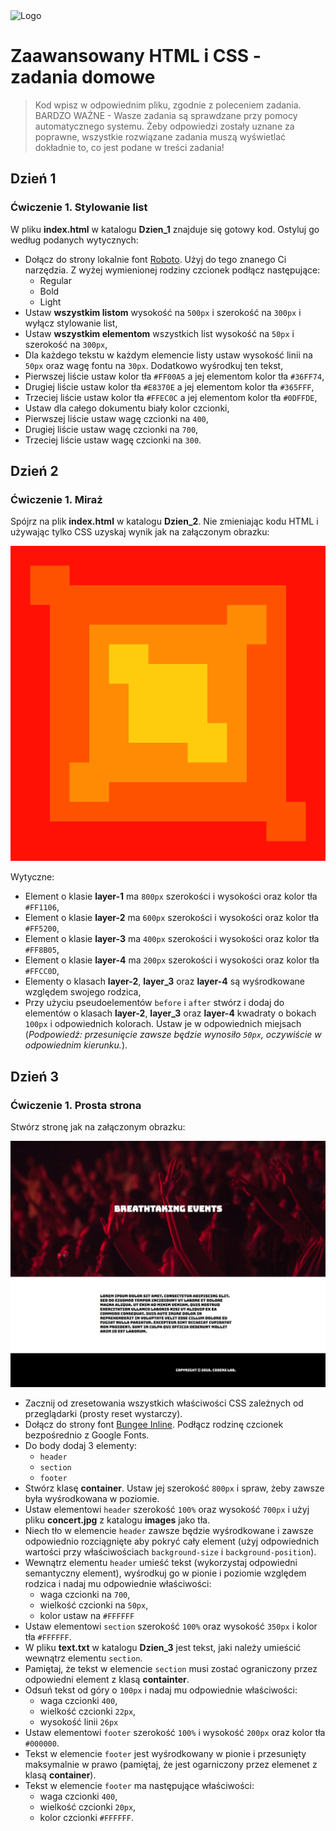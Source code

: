 <img alt="Logo" src="http://coderslab.pl/wp-content/themes/coderslab/svg/logo-coderslab.svg" width="400">

# Zaawansowany HTML i CSS - zadania domowe

> Kod wpisz w odpowiednim pliku, zgodnie z poleceniem zadania. BARDZO WAŻNE - Wasze zadania są sprawdzane przy pomocy automatycznego systemu. Żeby odpowiedzi zostały uznane za poprawne, wszystkie rozwiązane zadania muszą wyświetlać dokładnie to, co jest podane w treści zadania!

## Dzień 1

### Ćwiczenie 1. Stylowanie list

W pliku __index.html__ w katalogu __Dzien_1__ znajduje się gotowy kod. Ostyluj go według podanych wytycznych:

* Dołącz do strony lokalnie font [Roboto](https://fonts.google.com/specimen/Roboto). Użyj do tego znanego Ci narzędzia. Z wyżej wymienionej rodziny czcionek podłącz następujące:
    * Regular
    * Bold
    * Light
* Ustaw __wszystkim listom__ wysokość na ```500px``` i szerokość na ```300px``` i wyłącz stylowanie list,
* Ustaw __wszystkim elementom__ wszystkich list wysokość na ```50px``` i szerokość na ```300px```,
* Dla każdego tekstu w każdym elemencie listy ustaw wysokość linii na ```50px``` oraz wagę fontu na ```30px```. Dodatkowo wyśrodkuj ten tekst,
* Pierwszej liście ustaw kolor tła ```#FF00A5``` a jej elementom kolor tła ```#36FF74```,
* Drugiej liście ustaw kolor tła ```#E8370E``` a jej elementom kolor tła ```#365FFF```,
* Trzeciej liście ustaw kolor tła ```#FFEC0C``` a jej elementom kolor tła ```#0DFFDE```,
* Ustaw dla całego dokumentu biały kolor czcionki,
* Pierwszej liście ustaw wagę czcionki na ```400```,
* Drugiej liście ustaw wagę czcionki na ```700```,
* Trzeciej liście ustaw wagę czcionki na ```300```.

## Dzień 2

### Ćwiczenie 1. Miraż

Spójrz na plik __index.html__ w katalogu __Dzien_2__. Nie zmieniając kodu HTML i używając tylko CSS uzyskaj wynik jak na załączonym obrazku:

![Mirage](Dzien_2/images/mirage.png)

Wytyczne:
* Element o klasie __layer-1__ ma ```800px``` szerokości i wysokości oraz kolor tła ```#FF1106```,
* Element o klasie __layer-2__ ma ```600px``` szerokości i wysokości oraz kolor tła ```#FF5200```,
* Element o klasie __layer-3__ ma ```400px``` szerokości i wysokości oraz kolor tła ```#FF8B05```,
* Element o klasie __layer-4__ ma ```200px``` szerokości i wysokości oraz kolor tła ```#FFCC0D```,
* Elementy o klasach __layer-2__, __layer_3__ oraz __layer-4__ są wyśrodkowane względem swojego rodzica,
* Przy użyciu pseudoelementów ```before``` i ```after``` stwórz i dodaj do elementów o klasach
 __layer-2__, __layer_3__ oraz __layer-4__ kwadraty o bokach ```100px``` i odpowiednich kolorach. Ustaw je w odpowiednich miejsach (_Podpowiedź: przesunięcie zawsze będzie wynosiło ```50px```, oczywiście w odpowiednim kierunku._).


## Dzień 3

### Ćwiczenie 1. Prosta strona

Stwórz stronę jak na załączonym obrazku:

![Website](Dzien_3/images/site.jpg)

* Zacznij od zresetowania wszystkich właściwości CSS zależnych od przeglądarki (prosty reset wystarczy).
* Dołącz do strony font [Bungee Inline](https://fonts.google.com/specimen/Bungee+Inline). Podłącz rodzinę czcionek bezpośrednio z Google Fonts.
* Do body dodaj 3 elementy:
    * ```header```
    * ```section```
    * ```footer```
* Stwórz klasę __container__. Ustaw jej szerokość ```800px``` i spraw, żeby zawsze była wyśrodkowana w poziomie.
* Ustaw elementowi ```header``` szerokość ```100%``` oraz wysokość ```700px``` i użyj pliku __concert.jpg__ z katalogu __images__ jako tła.
* Niech tło w elemencie ```header``` zawsze będzie wyśrodkowane i zawsze odpowiednio rozciągnięte aby pokryć cały element (użyj odpowiednich wartości przy właściwościach ```background-size``` i ```background-position```).
* Wewnątrz elementu ```header``` umieść tekst (wykorzystaj odpowiedni semantyczny element), wyśrodkuj go w pionie i poziomie względem rodzica i nadaj mu odpowiednie właściwości:
    * waga czcionki na ```700```,
    * wielkość czcionki na ```50px```,
    * kolor ustaw na ```#FFFFFF```
* Ustaw elementowi ```section``` szerokość ```100%``` oraz wysokość ```350px``` i kolor tła ```#FFFFFF```.
* W pliku __text.txt__ w katalogu __Dzien_3__ jest tekst, jaki należy umieścić wewnątrz elementu ```section```.
* Pamiętaj, że tekst w elemencie ```section``` musi zostać ograniczony przez odpowiedni element z klasą __containter__.
* Odsuń tekst od góry o ```100px``` i nadaj mu odpowiednie właściwości:
    * waga czcionki ```400```,
    * wielkość czcionki ```22px```,
    * wysokość linii ```26px```
* Ustaw elementowi ```footer``` szerokość ```100%``` i wysokość ```200px``` oraz kolor tła ```#000000```.
* Tekst w elemencie ```footer``` jest wyśrodkowany w pionie i przesunięty maksymalnie w prawo (pamiętaj, że jest ogarniczony przez elemenet z klasą __container__).
* Tekst w elemencie ```footer``` ma następujące właściwości:
    * waga czcionki ```400```,
    * wielkość czcionki ```20px```,
    * kolor czcionki ```#FFFFFF```.
